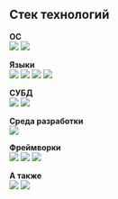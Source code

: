 ## Стек технологий

**ОС**  
<img src="https://img.shields.io/badge/linux-yellow?style=for-the-badge&logo=linux&logoColor=black"/> <img src="https://img.shields.io/badge/windows-blue?style=for-the-badge"/>

**Языки**  
<img src="https://img.shields.io/badge/Python-blue?style=for-the-badge&logo=python&logoColor=yellow"/> <img src="https://img.shields.io/badge/SQL-DCDCDC?style=for-the-badge"/> <img src="https://img.shields.io/badge/html-red?style=for-the-badge&logo=html5&logoColor=white"/> <img src="https://img.shields.io/badge/css-blue?style=for-the-badge&logo=CSS3&logoColor=white"/>

**СУБД**  
<img src="https://img.shields.io/badge/PSQL-blue?style=for-the-badge&logo=PostgreSQL&logoColor=white"/> <img src="https://img.shields.io/badge/Redis-red?style=for-the-badge&logo=redis&logoColor=white"/>

**Среда разработки**  
<img src="https://img.shields.io/badge/pycharm-green?style=for-the-badge&logo=pycharm&logoColor=black"/> 

**Фреймворки**  
<img src="https://img.shields.io/badge/Django-006400?style=for-the-badge&logo=django&logoColor=white"/> <img src="https://img.shields.io/badge/DRF-red?style=for-the-badge"/> <img src="https://img.shields.io/badge/pytest-blue?style=for-the-badge&logo=pytest&logoColor=orange"/>

**А также**  
<img src="https://img.shields.io/badge/Docker-blue?style=for-the-badge&logo=Docker&logoColor=white"/> <img src="https://img.shields.io/badge/celery-green?style=for-the-badge&logo=celery&logoColor=white"/>
